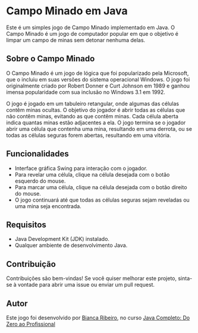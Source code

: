 # Campo Minado em Java

Este é um simples jogo de Campo Minado implementado em Java. O Campo Minado é um jogo de computador popular em que o objetivo é limpar um campo de minas sem detonar nenhuma delas.

## Sobre o Campo Minado

O Campo Minado é um jogo de lógica que foi popularizado pela Microsoft, que o incluiu em suas versões do sistema operacional Windows. 
O jogo foi originalmente criado por Robert Donner e Curt Johnson em 1989 e ganhou imensa popularidade com sua inclusão no Windows 3.1 em 1992.

O jogo é jogado em um tabuleiro retangular, onde algumas das células contêm minas ocultas. 
O objetivo do jogador é abrir todas as células que não contêm minas, evitando as que contêm minas. 
Cada célula aberta indica quantas minas estão adjacentes a ela. 
O jogo termina se o jogador abrir uma célula que contenha uma mina, resultando em uma derrota, ou se todas as células seguras forem abertas, resultando em uma vitória.

## Funcionalidades

- Interface gráfica Swing para interação com o jogador.
- Para revelar uma célula, clique na célula desejada com o botão esquerdo do mouse.
- Para marcar uma célula, clique na célula desejada com o botão direito do mouse.
- O jogo continuará até que todas as células seguras sejam reveladas ou uma mina seja encontrada.

## Requisitos

- Java Development Kit (JDK) instalado.
- Qualquer ambiente de desenvolvimento Java.


## Contribuição

Contribuições são bem-vindas! Se você quiser melhorar este projeto, sinta-se à vontade para abrir uma issue ou enviar um pull request.

## Autor

Este jogo foi desenvolvido por [Bianca Ribeiro](https://github.com/brbiancr), 
no curso [Java Completo: Do Zero ao Profissional](https://www.udemy.com/course/fundamentos-de-programacao-com-java/?couponCode=ST2MT43024)
